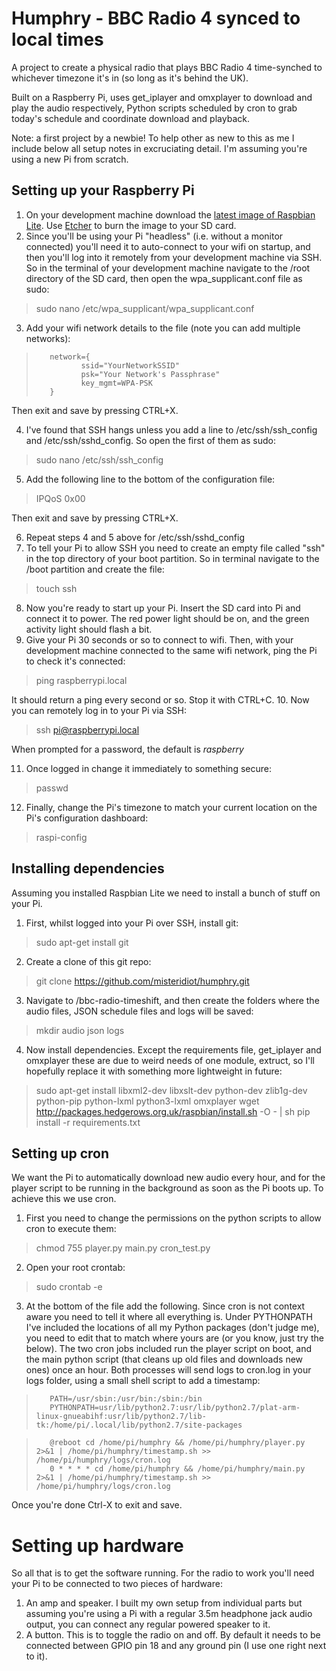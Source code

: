 # Humphry - BBC Radio 4 synced to local times

A project to create a physical radio that plays BBC Radio 4 time-synched to whichever timezone it's in (so long as it's behind the UK).

Built on a Raspberry Pi, uses get_iplayer and omxplayer to download and play the audio respectively, Python scripts scheduled by cron to grab today's schedule and coordinate download and playback.

Note: a first project by a newbie! To help other as new to this as me I include below all setup notes in excruciating detail. I'm assuming you're using a new Pi from scratch.

## Setting up your Raspberry Pi

1. On your development machine download the [latest image of Raspbian Lite](https://www.raspberrypi.org/downloads/raspbian/). Use [Etcher](https://www.balena.io/etcher/) to burn the image to your SD card.
2. Since you'll be using your Pi "headless" (i.e. without a monitor connected) you'll need it to auto-connect to your wifi on startup, and then you'll log into it remotely from your development machine via SSH. So in the terminal of your development machine navigate to the /root directory of the SD card, then open the wpa_supplicant.conf file as sudo:
> sudo nano /etc/wpa_supplicant/wpa_supplicant.conf

3. Add your wifi network details to the file (note you can add multiple networks):
>        network={
>               ssid="YourNetworkSSID"
>               psk="Your Network's Passphrase"
>               key_mgmt=WPA-PSK
>        }

Then exit and save by pressing CTRL+X.

4. I've found that SSH hangs unless you add a line to /etc/ssh/ssh_config and /etc/ssh/sshd_config. So open the first of them as sudo:
> sudo nano /etc/ssh/ssh_config

5. Add the following line to the bottom of the configuration file:
> IPQoS 0x00

Then exit and save by pressing CTRL+X.

6. Repeat steps 4 and 5 above for /etc/ssh/sshd_config
7. To tell your Pi to allow SSH you need to create an empty file called "ssh" in the top directory of your boot partition. So in terminal navigate to the /boot partition and create the file:
> touch ssh

8. Now you're ready to start up your Pi. Insert the SD card into Pi and connect it to power. The red power light should be on, and the green activity light should flash a bit.
9. Give your Pi 30 seconds or so to connect to wifi. Then, with your development machine connected to the same wifi network, ping the Pi to check it's connected:
> ping raspberrypi.local

It should return a ping every second or so. Stop it with CTRL+C.
10. Now you can remotely log in to your Pi via SSH:
> ssh pi@raspberrypi.local

When prompted for a password, the default is _raspberry_

11. Once logged in change it immediately to something secure:
> passwd

12. Finally, change the Pi's timezone to match your current location on the Pi's configuration dashboard:
> raspi-config

## Installing dependencies
Assuming you installed Raspbian Lite we need to install a bunch of stuff on your Pi.

1. First, whilst logged into your Pi over SSH, install git:
> sudo apt-get install git

2. Create a clone of this git repo:
> git clone https://github.com/misteridiot/humphry.git

3. Navigate to /bbc-radio-timeshift, and then create the folders where the audio files, JSON schedule files and logs will be saved:
> mkdir audio json logs

4. Now install dependencies. Except the requirements file, get_iplayer and omxplayer these are due to weird needs of one module, extruct, so I'll hopefully replace it with something more lightweight in future:
> sudo apt-get install libxml2-dev libxslt-dev python-dev zlib1g-dev python-pip python-lxml python3-lxml omxplayer
> wget http://packages.hedgerows.org.uk/raspbian/install.sh -O - | sh
> pip install -r requirements.txt

## Setting up cron
We want the Pi to automatically download new audio every hour, and for the player script to be running in the background as soon as the Pi boots up. To achieve this we use cron.
1. First you need to change the permissions on the python scripts to allow cron to execute them:
> chmod 755 player.py main.py cron_test.py

2. Open your root crontab:
> sudo crontab -e

3. At the bottom of the file add the following. Since cron is not context aware you need to tell it where all everything is. Under PYTHONPATH I've included the locations of all my Python packages (don't judge me), you need to edit that to match where yours are (or you know, just try the below). The two cron jobs included run the player script on boot, and the main python script (that cleans up old files and downloads new ones) once an hour. Both processes will send logs to cron.log in your logs folder, using a small shell script to add a timestamp:
>        PATH=/usr/sbin:/usr/bin:/sbin:/bin
>        PYTHONPATH=usr/lib/python2.7:usr/lib/python2.7/plat-arm-linux-gnueabihf:usr/lib/python2.7/lib-tk:/home/pi/.local/lib/python2.7/site-packages

>        @reboot cd /home/pi/humphry && /home/pi/humphry/player.py 2>&1 | /home/pi/humphry/timestamp.sh >> /home/pi/humphry/logs/cron.log
>        0 * * * * cd /home/pi/humphry && /home/pi/humphry/main.py  2>&1 | /home/pi/humphry/timestamp.sh >> /home/pi/humphry/logs/cron.log

Once you're done Ctrl-X to exit and save.

# Setting up hardware
So all that is to get the software running. For the radio to work you'll need your Pi to be connected to two pieces of hardware:
1. An amp and speaker. I built my own setup from individual parts but assuming you're using a Pi with a regular 3.5m headphone jack audio output, you can connect any regular powered speaker to it.
2. A button. This is to toggle the radio on and off. By default it needs to be connected between GPIO pin 18 and any ground pin (I use one right next to it).
